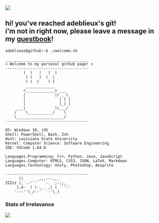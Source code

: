 <img align="center" src="https://github.com/saadeghi/saadeghi/blob/master/dino.gif" />

## hi! you've reached adeblieux's git! <br> i'm not in right now, please leave a message in my [guestbook](https://github.com/adeblieux/adeblieux/issues/1)!

```console
adeblieux@github:~$ ./welcome.sh
```
```
_____________________________________
< Welcome to my personal github page! >
------------------------------------- 
        (  )   (   )  )
         ) (   )  (  (
         ( )  (    ) )
         _____________
        <_____________> ___
        |             |/ _ \
        |               | | |
        |               |_| |
     ___|             |\___/
    /    \___________/    \
    \_____________________/
------------------------------------- 

OS: Windows 10, iOS
Shell: PowerShell, Bash, Zsh
Host: Louisiana State University
Kernel: Computer Science: Software Engineering
IDE: VSCode 1.64.0

Languages.Programming: C++, Python, Java, JavaScript
Languages.Computer: HTML5, CSS3, JSON, LaTeX, Markdown
Languages.Technology: Unity, Photoshop, Aesprite

------------------------------------- 
      |\      _,,,---,,_
ZZZzz /,`.-'`'    -.  ;-;;,_
     |,4-  ) )-,_. ,\ (  `'-'
    '---''(_/--'  `-'\_)  
```

### Stats of Irrelavance

<div style="width: 100%;">
  <div style="display: flex;">
        <!-- Most Used Languages -->
       <a href="https://github.com/adeblieux/convoychat" style="flex: 0 1 50%;">
         <img align="top" src="https://github-readme-stats.vercel.app/api/top-langs/?username=adeblieux&layout=compact&hide=vue,php" />
        <!-- placeholder -->
  </div>
</div>
